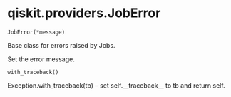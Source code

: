 # qiskit.providers.JobError



`JobError(*message)`

Base class for errors raised by Jobs.

Set the error message.



`with_traceback()`

Exception.with\_traceback(tb) – set self.\_\_traceback\_\_ to tb and return self.
